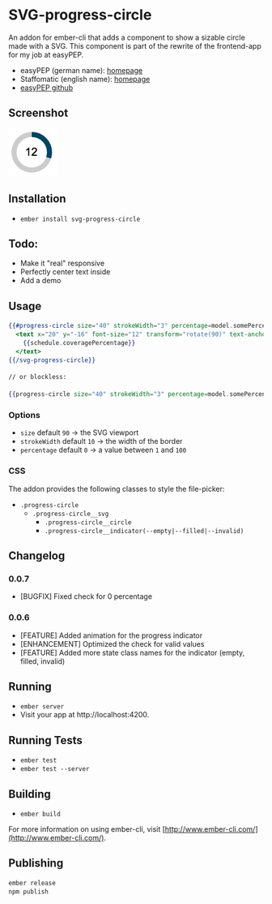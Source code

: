 # SVG-progress-circle

An addon for ember-cli that adds a component to show a sizable circle made with a SVG.
This component is part of the rewrite of the frontend-app for my job at easyPEP.

* easyPEP (german name): [homepage](https://easypep.de/de/)
* Staffomatic (english name): [homepage](https://staffomatic.com/en/)
* [easyPEP github](https://github.com/easyPEP)

## Screenshot
![Screenshot](preview.png)

## Installation

* `ember install svg-progress-circle`

## Todo:
* Make it "real" responsive
* Perfectly center text inside
* Add a demo

## Usage

```handlebars
{{#progress-circle size="40" strokeWidth="3" percentage=model.somePercentage}}
  <text x="20" y="-16" font-size="12" transform="rotate(90)" text-anchor="middle">
    {{schedule.coveragePercentage}}
  </text>
{{/svg-progress-circle}}

// or blockless:

{{progress-circle size="40" strokeWidth="3" percentage=model.somePercentage}}
```

### Options

* `size` default `90` -> the SVG viewport
* `strokeWidth` default `10` -> the width of the border
* `percentage` default `0` -> a value between `1` and `100`


### CSS

The addon provides the following classes to style the file-picker:

* `.progress-circle`
  * `.progress-circle__svg`
    * `.progress-circle__circle`
    * `.progress-circle__indicator(--empty|--filled|--invalid)`

## Changelog

### 0.0.7
* [BUGFIX]        Fixed check for 0 percentage

### 0.0.6
* [FEATURE]       Added animation for the progress indicator
* [ENHANCEMENT]   Optimized the check for valid values
* [FEATURE]       Added more state class names for the indicator (empty, filled, invalid)

## Running

* `ember server`
* Visit your app at http://localhost:4200.

## Running Tests

* `ember test`
* `ember test --server`

## Building

* `ember build`

For more information on using ember-cli, visit [http://www.ember-cli.com/](http://www.ember-cli.com/).

## Publishing

```bash
ember release
npm publish
```

